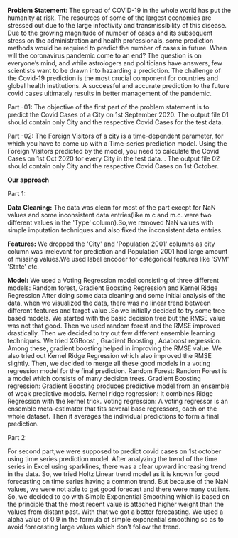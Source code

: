 **Problem Statement**:
The spread of COVID-19 in the whole world has put the humanity at risk. The resources of
some of the largest economies are stressed out due to the large infectivity and
transmissibility of this disease. Due to the growing magnitude of number of cases and its
subsequent stress on the administration and health professionals, some prediction methods
would be required to predict the number of cases in future.
When will the coronavirus pandemic come to an end? The question is on everyone’s mind,
and while astrologers and politicians have answers, few scientists want to be drawn into
hazarding a prediction.
The challenge of the Covid-19 prediction is the most crucial component for countries and
global health institutions. A successful and accurate prediction to the future covid cases
ultimately results in better management of the pandemic.

Part -01:
The objective of the first part of the problem statement is to predict the Covid Cases of a
City on 1st September 2020. The output file 01 should contain only City and the respective
Covid Cases for the test data.


Part -02:
The Foreign Visitors of a city is a time-dependent parameter, for which you have to come up
with a Time-series prediction model. Using the Foreign Visitors predicted by the model, you
need to calculate the Covid Cases on 1st Oct 2020 for every City in the test data. . The
output file 02 should contain only City and the respective Covid Cases on 1st October.

**Our approach**

Part 1:

**Data Cleaning:**
The data was clean for most of the part except for NaN values and some inconsistent data entries(like m.c and m.c. were two different values in the 'Type' column).So,we removed NaN values with simple imputation techniques and also fixed the inconsistent data entries.

**Features:**
We dropped the 'City' and 'Population 2001' columns as city column was irrelevant for prediction and Population 2001 had large amount of missing values.We used label encoder for categorical features like 'SVM' 'State' etc.

**Model:**
We used a Voting Regression model consisting of three different models: Random forest, Gradient Boosting Regression and Kernel Ridge Regression
After doing some data cleaning and some initial analysis of the data, when we visualized the data, there was no linear trend between different features and target value .So we initially decided to try some tree based models. We started with the basic decision tree but the RMSE value was not that good. Then we used random forest and the RMSE improved drastically. Then we decided to try out few different ensemble learning techniques. We tried XGBoost , Gradient Boosting , Adaboost regression. Among these, gradient boosting helped in improving the RMSE value. We also tried out Kernel Ridge Regression which also improved the RMSE slightly. Then, we decided to merge all these good models in a voting regression model for the final prediction.
Random Forest: Random Forest is a model which consists of many decision trees.
Gradient Boosting regression: Gradient Boosting produces predictive model from an ensemble of weak predictive models.
Kernel ridge regression: It combines Ridge Regression with the kernel trick.
Voting regression: A voting regressor is an ensemble meta-estimator that fits several base regressors, each on the whole dataset. Then it averages the individual predictions to form a final prediction.

Part 2:

For second part,we were supposed to predict covid cases on 1st october using time series prediction model. After analyzing the trend of the time series in Excel using sparklines, there was a clear upward increasing trend in the data. So, we tried Holtz Linear trend model as it is known for good forecasting on time series having a common trend. But because of the NaN values, we were not able to get good forecast and there were many outliers. So, we decided to go with Simple Exponential Smoothing which is based on the principle that the most recent value is attached higher weight than the values from distant past. With that we got a better forecasting. We used a alpha value of 0.9 in the formula of simple exponential smoothing so as to avoid forecasting large values which don’t follow the trend.
